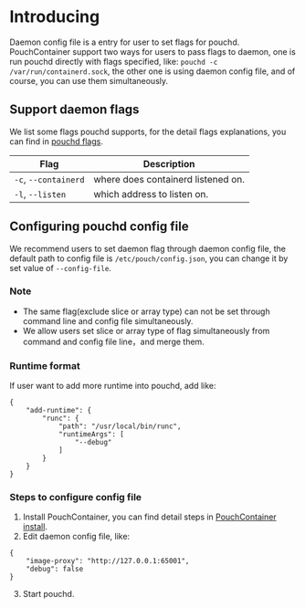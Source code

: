 # Introducing

Daemon config file is a entry for user to set flags for pouchd. PouchContainer
support two ways for users to pass flags to daemon, one is run pouchd
directly with flags specified, like: `pouchd -c /var/run/containerd.sock`, the
other one is using daemon config file, and of course, you can use them simultaneously.

## Support daemon flags

We list some flags pouchd supports, for the detail flags explanations, you
can find in [pouchd flags](https://github.com/alibaba/pouch/blob/master/docs/commandline/pouchd.md).

| Flag                  | Description                             |
|-----------------------|-----------------------------------------|
| `-c`, `--containerd`  | where does containerd listened on. |
| `-l`, `--listen`      | which address to listen on.            |

## Configuring pouchd config file

We recommend users to set daemon flag through daemon config file, the default
path to config file is `/etc/pouch/config.json`, you can change it by set
value of `--config-file`.

### Note

* The same flag(exclude slice or array type) can not be set through command
  line and config file simultaneously.
* We allow users set slice or array type of flag simultaneously from command
  and config file line，and merge them.

### Runtime format

If user want to add more runtime into pouchd, add like:

```
{
    "add-runtime": {
        "runc": {
            "path": "/usr/local/bin/runc",
            "runtimeArgs": [
                "--debug"
            ]
        }
    }
}
```

### Steps to configure config file

1. Install PouchContainer, you can find detail steps in [PouchContainer install](https://github.com/alibaba/pouch/blob/master/INSTALLATION.md).
2. Edit daemon config file, like:

```
{
    "image-proxy": "http://127.0.0.1:65001",
    "debug": false
}
```

3. Start pouchd.
